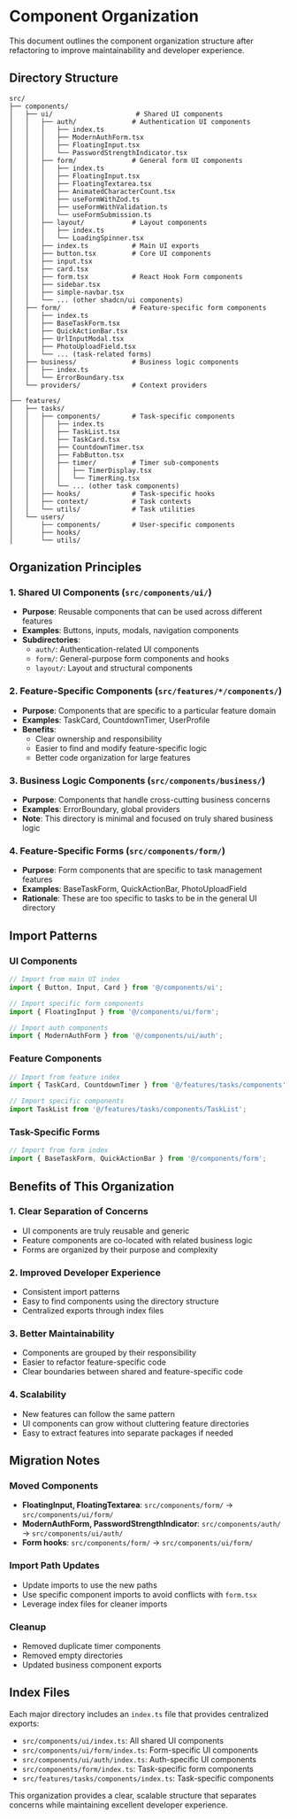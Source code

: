 # Component Organization

This document outlines the component organization structure after refactoring to improve maintainability and developer experience.

## Directory Structure

```
src/
├── components/
│   ├── ui/                     # Shared UI components
│   │   ├── auth/              # Authentication UI components
│   │   │   ├── index.ts
│   │   │   ├── ModernAuthForm.tsx
│   │   │   ├── FloatingInput.tsx
│   │   │   └── PasswordStrengthIndicator.tsx
│   │   ├── form/              # General form UI components
│   │   │   ├── index.ts
│   │   │   ├── FloatingInput.tsx
│   │   │   ├── FloatingTextarea.tsx
│   │   │   ├── AnimatedCharacterCount.tsx
│   │   │   ├── useFormWithZod.ts
│   │   │   ├── useFormWithValidation.ts
│   │   │   └── useFormSubmission.ts
│   │   ├── layout/            # Layout components
│   │   │   ├── index.ts
│   │   │   └── LoadingSpinner.tsx
│   │   ├── index.ts           # Main UI exports
│   │   ├── button.tsx         # Core UI components
│   │   ├── input.tsx
│   │   ├── card.tsx
│   │   ├── form.tsx           # React Hook Form components
│   │   ├── sidebar.tsx
│   │   ├── simple-navbar.tsx
│   │   └── ... (other shadcn/ui components)
│   ├── form/                  # Feature-specific form components
│   │   ├── index.ts
│   │   ├── BaseTaskForm.tsx
│   │   ├── QuickActionBar.tsx
│   │   ├── UrlInputModal.tsx
│   │   ├── PhotoUploadField.tsx
│   │   └── ... (task-related forms)
│   ├── business/              # Business logic components
│   │   ├── index.ts
│   │   └── ErrorBoundary.tsx
│   └── providers/             # Context providers
│
├── features/
│   ├── tasks/
│   │   ├── components/        # Task-specific components
│   │   │   ├── index.ts
│   │   │   ├── TaskList.tsx
│   │   │   ├── TaskCard.tsx
│   │   │   ├── CountdownTimer.tsx
│   │   │   ├── FabButton.tsx
│   │   │   ├── timer/         # Timer sub-components
│   │   │   │   ├── TimerDisplay.tsx
│   │   │   │   └── TimerRing.tsx
│   │   │   └── ... (other task components)
│   │   ├── hooks/             # Task-specific hooks
│   │   ├── context/           # Task contexts
│   │   └── utils/             # Task utilities
│   └── users/
│       ├── components/        # User-specific components
│       ├── hooks/
│       └── utils/
```

## Organization Principles

### 1. Shared UI Components (`src/components/ui/`)
- **Purpose**: Reusable components that can be used across different features
- **Examples**: Buttons, inputs, modals, navigation components
- **Subdirectories**:
  - `auth/`: Authentication-related UI components
  - `form/`: General-purpose form components and hooks
  - `layout/`: Layout and structural components

### 2. Feature-Specific Components (`src/features/*/components/`)
- **Purpose**: Components that are specific to a particular feature domain
- **Examples**: TaskCard, CountdownTimer, UserProfile
- **Benefits**: 
  - Clear ownership and responsibility
  - Easier to find and modify feature-specific logic
  - Better code organization for large features

### 3. Business Logic Components (`src/components/business/`)
- **Purpose**: Components that handle cross-cutting business concerns
- **Examples**: ErrorBoundary, global providers
- **Note**: This directory is minimal and focused on truly shared business logic

### 4. Feature-Specific Forms (`src/components/form/`)
- **Purpose**: Form components that are specific to task management features
- **Examples**: BaseTaskForm, QuickActionBar, PhotoUploadField
- **Rationale**: These are too specific to tasks to be in the general UI directory

## Import Patterns

### UI Components
```typescript
// Import from main UI index
import { Button, Input, Card } from '@/components/ui';

// Import specific form components
import { FloatingInput } from '@/components/ui/form';

// Import auth components
import { ModernAuthForm } from '@/components/ui/auth';
```

### Feature Components
```typescript
// Import from feature index
import { TaskCard, CountdownTimer } from '@/features/tasks/components';

// Import specific components
import TaskList from '@/features/tasks/components/TaskList';
```

### Task-Specific Forms
```typescript
// Import from form index
import { BaseTaskForm, QuickActionBar } from '@/components/form';
```

## Benefits of This Organization

### 1. **Clear Separation of Concerns**
- UI components are truly reusable and generic
- Feature components are co-located with related business logic
- Forms are organized by their purpose and complexity

### 2. **Improved Developer Experience**
- Consistent import patterns
- Easy to find components using the directory structure
- Centralized exports through index files

### 3. **Better Maintainability**
- Components are grouped by their responsibility
- Easier to refactor feature-specific code
- Clear boundaries between shared and feature-specific code

### 4. **Scalability**
- New features can follow the same pattern
- UI components can grow without cluttering feature directories
- Easy to extract features into separate packages if needed

## Migration Notes

### Moved Components
- **FloatingInput, FloatingTextarea**: `src/components/form/` → `src/components/ui/form/`
- **ModernAuthForm, PasswordStrengthIndicator**: `src/components/auth/` → `src/components/ui/auth/`
- **Form hooks**: `src/components/form/` → `src/components/ui/form/`

### Import Path Updates
- Update imports to use the new paths
- Use specific component imports to avoid conflicts with `form.tsx`
- Leverage index files for cleaner imports

### Cleanup
- Removed duplicate timer components
- Removed empty directories
- Updated business component exports

## Index Files

Each major directory includes an `index.ts` file that provides centralized exports:

- `src/components/ui/index.ts`: All shared UI components
- `src/components/ui/form/index.ts`: Form-specific UI components
- `src/components/ui/auth/index.ts`: Auth-specific UI components
- `src/components/form/index.ts`: Task-specific form components
- `src/features/tasks/components/index.ts`: Task-specific components

This organization provides a clear, scalable structure that separates concerns while maintaining excellent developer experience. 